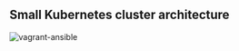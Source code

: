 ## Small Kubernetes cluster architecture





![vagrant-ansible](imagesmd/local-IaC-with-ansible/kubernetes.jpeg)
